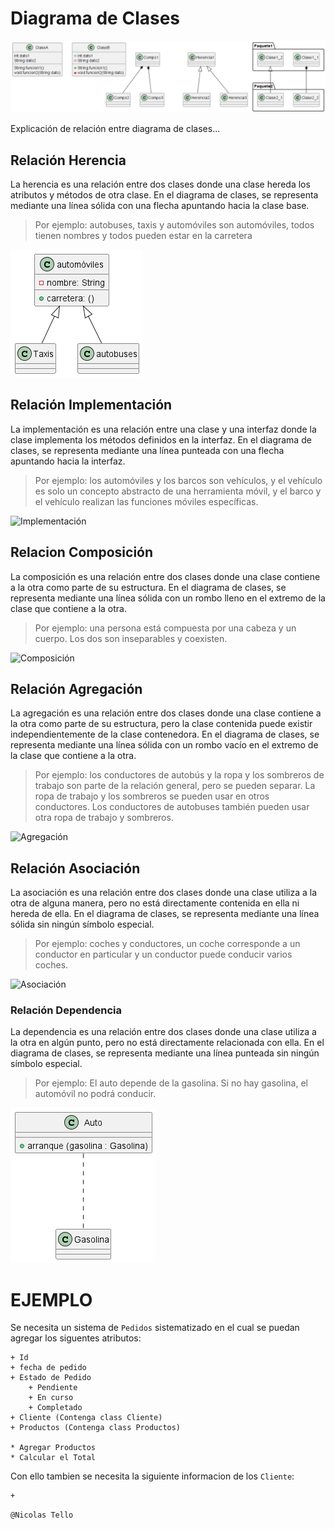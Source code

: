 # Diagrama de Clases

![Diagrama de Clases](Imagenes/Ejemplos.png)

Explicación de relación entre diagrama de clases...

## Relación Herencia

La herencia es una relación entre dos clases donde una clase hereda los atributos y métodos de otra clase. En el diagrama de clases, se representa mediante una línea sólida con una flecha apuntando hacia la clase base.
>Por ejemplo: autobuses, taxis y automóviles son automóviles, todos tienen nombres y todos pueden estar en la carretera

![Herencia](Imagenes/Herencia.png)

## Relación Implementación

La implementación es una relación entre una clase y una interfaz donde la clase implementa los métodos definidos en la interfaz. En el diagrama de clases, se representa mediante una línea punteada con una flecha apuntando hacia la interfaz.

>Por ejemplo: los automóviles y los barcos son vehículos, y el vehículo es solo un concepto abstracto de una herramienta móvil, y el barco y el vehículo realizan las funciones móviles específicas.

![Implementación](Imagenes/Implementación.png)

## Relacion Composición

La composición es una relación entre dos clases donde una clase contiene a la otra como parte de su estructura. En el diagrama de clases, se representa mediante una línea sólida con un rombo lleno en el extremo de la clase que contiene a la otra.

>Por ejemplo: una persona está compuesta por una cabeza y un cuerpo. Los dos son inseparables y coexisten.

![Composición](Imagenes/Compisición.png)

## Relación Agregación

La agregación es una relación entre dos clases donde una clase contiene a la otra como parte de su estructura, pero la clase contenida puede existir independientemente de la clase contenedora. En el diagrama de clases, se representa mediante una línea sólida con un rombo vacío en el extremo de la clase que contiene a la otra.

> Por ejemplo: los conductores de autobús y la ropa y los sombreros de trabajo son parte de la relación general, pero se pueden separar. La ropa de trabajo y los sombreros se pueden usar en otros conductores. Los conductores de autobuses también pueden usar otra ropa de trabajo y sombreros.

![Agregación](Imagenes/Agregación.png)

## Relación Asociación

La asociación es una relación entre dos clases donde una clase utiliza a la otra de alguna manera, pero no está directamente contenida en ella ni hereda de ella. En el diagrama de clases, se representa mediante una línea sólida sin ningún símbolo especial.

>Por ejemplo: coches y conductores, un coche corresponde a un conductor en particular y un conductor puede conducir varios coches.

![Asociación](Imagenes/Asociación.png)

### Relación  Dependencia

La dependencia es una relación entre dos clases donde una clase utiliza a la otra en algún punto, pero no está directamente relacionada con ella. En el diagrama de clases, se representa mediante una línea punteada sin ningún símbolo especial.

>Por ejemplo: El auto depende de la gasolina. Si no hay gasolina, el automóvil no podrá conducir.

![Dependencia](Imagenes/Dependencia.png)

# EJEMPLO

Se necesita un sistema de `Pedidos` sistematizado en el cual se puedan agregar los siguentes atributos:

```
+ Id
+ fecha de pedido
+ Estado de Pedido
    + Pendiente
    + En curso
    + Completado
+ Cliente (Contenga class Cliente)
+ Productos (Contenga class Productos)

* Agregar Productos
* Calcular el Total
```

Con ello tambien se necesita la siguiente informacion de los `Cliente`:

```
+ 
```

`@Nicolas Tello`
